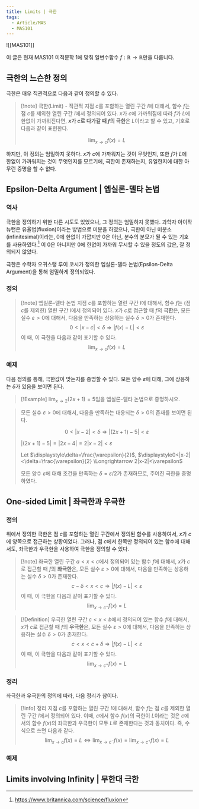 ```yaml
---
title: Limits | 극한
tags:
  - Article/MAS
  - MAS101
---
```

![[MAS101]]

이 글은 현재 MAS101 미적분학 1에 맞춰 일변수함수 $f: \mathbb{R} \to \mathbb{R}$만을 다룹니다.

## 극한의 느슨한 정의
극한은 매우 직관적으로 다음과 같이 정의할 수 있다.

> [!note] 극한(Limit) - 직관적
> 지점 $c$를 포함하는 열린 구간 $I$에 대해서, 함수 $f$는 점 $c$를 제외한 열린 구간 $I$에서 정의되어 있다. $x$가 $c$에 가까워짐에 따라 $f$가 $L$에 한없이 가까워진다면, **$x$가 $c$로 다가갈 때 $f$의 극한**은 $L$이라고 할 수 있고, 기호로 다음과 같이 표현한다.
> 
> $$
> \lim_{x \to c}f(x)=L
> $$

하지만, 이 정의는 엄밀하지 못하다. $x$가 $c$에 가까워지는 것이 무엇인지, 또한 $f$가 $L$에 한없이 가까워지는 것이 무엇인지를 모르기에, 극한이 존재하는지, 유일한지에 대한 아무런 증명을 할 수 없다.

## Epsilon-Delta Argument | 엡실론-델타 논법
### 역사
극한을 정의하기 위한 다른 시도도 있었으나, 그 정의는 엄밀하지 못했다. 과학자 아이작 뉴턴은 유율법(fluxion)이라는 방법으로 미분을 하였으나, 극한이 아닌 미분소(infinitesimal)이라는, 0에 한없이 가깝지만 0은 아닌, 분수의 분모가 될 수 있는 기호를 사용하였다.[^1] 이 0은 아니지만 0에 한없이 가까워 무시할 수 있을 정도의 값은, 잘 정의되지 않았다.

극한은 수학자 오귀스탱 루이 코시가 정의한 엡실론-델타 논법(Epsilon-Delta Argument)을 통해 엄밀하게 정의되었다.

### 정의
> [!note] 엡실론-델타 논법
> 지점 $c$를 포함하는 열린 구간 $I$에 대해서, 함수 $f$는 (점 $c$를 제외한) 열린 구간 $I$에서 정의되어 있다. $x$가 $c$로 접근할 때 $f$의 **극한**은, 모든 실수 $\varepsilon > 0$에 대해서, 다음을 만족하는 상응하는 실수 $\delta > 0$가 존재한다.
> $$
> 0 < |x-c| < \delta \Longrightarrow |f(x)-L|<\varepsilon
> $$
> 이 때, 이 극한을 다음과 같이 표기할 수 있다.
> $$
> \lim_{x \to c}f(x)=L
> $$
### 예제
다음 정의를 통해, 극한값이 맞는지를 증명할 수 있다. 모든 양수 $\varepsilon$에 대해, 그에 상응하는 $\delta$가 있음을 보이면 된다.
> [!Example]
> $\displaystyle\lim_{x \to 2} (2x+1)=5$임을 엡실론-델타 논법으로 증명하시오.


> 모든 실수 $\varepsilon>0$에 대해서, 다음을 만족하는 대응되는 $\delta>0$의 존재를 보이면 된다.
> 
> $$0<|x-2|<\delta \Longrightarrow |(2x+1)-5|<\varepsilon$$
> 
> $|(2x+1)-5| = |2x-4| = 2|x-2| < \varepsilon$
> 
> Let $\displaystyle\delta=\frac{\varepsilon}{2}$, $\displaystyle0<|x-2|<\delta=\frac{\varepsilon}{2} \Longrightarrow 2|x-2|<\varepsilon$
> 
> 모든 양수 $\varepsilon$에 대해 조건을 만족하는 $\delta=\varepsilon / 2$가 존재하므로, 주어진 극한을 증명하였다.

## One-sided Limit | 좌극한과 우극한
### 정의
 위에서 정의한 극한은 점 $c$를 포함하는 열린 구간에서 정의된 함수를 사용하여서, $x$가 $c$에 양쪽으로 접근하는 상황이었다. 그러나, 점 $c$에서 한쪽만 정의되어 있는 함수에 대해서도, 좌극한과 우극한을 사용하여 극한을 정의할 수 있다.
 
 > [!note] 좌극한
>  열린 구간 $a<x<c$에서 정의되어 있는 함수 $f$에 대해서, $x$가 $c$로 접근할 때 $f$의 **좌극한**은, 모든 실수 $\varepsilon > 0$에 대해서, 다음을 만족하는 상응하는 실수 $\delta > 0$가 존재한다.
> $$
> c-\delta < x < c \Longrightarrow |f(x)-L|<\varepsilon
> $$
> 이 때, 이 극한을 다음과 같이 표기할 수 있다.
> $$
> \lim_{x \to c^{-}}f(x)=L
> $$

 > [!Definition] 우극한
>  열린 구간 $c<x<b$에서 정의되어 있는 함수 $f$에 대해서, $x$가 $c$로 접근할 때 $f$의 **우극한**은, 모든 실수 $\varepsilon > 0$에 대해서, 다음을 만족하는 상응하는 실수 $\delta > 0$가 존재한다.
> $$
> c < x < c+\delta \Longrightarrow |f(x)-L|<\varepsilon
> $$
> 이 때, 이 극한을 다음과 같이 표기할 수 있다.
> $$
> \lim_{x \to c^{+}}f(x)=L
> $$
### 정리
좌극한과 우극한의 정의에 따라, 다음 정리가 참이다.

 > [!info] 정리
>  지점 $c$를 포함하는 열린 구간 $I$에 대해서, 함수 $f$는 점 $c$를 제외한 열린 구간 $I$에서 정의되어 있다. 이때, $c$에서 함수 $f(x)$의 극한이 $L$이라는 것은 $c$에서의 함수 $f(x)$의 좌극한과 우극한이 모두 $L$로 존재한다는 것과 동치이다. 즉, 수식으로 쓰면 다음과 같다.
> $$
> \lim_{x \to c}f(x)=L \Longleftrightarrow \lim_{x \to c^{-}}f(x)=\lim_{x \to c^{+}}f(x)=L
> $$
### 예제

## Limits involving Infinity | 무한대 극한







[^1]: https://www.britannica.com/science/fluxion
